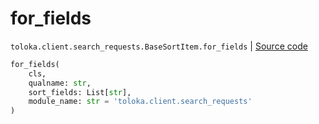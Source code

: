 # for_fields
`toloka.client.search_requests.BaseSortItem.for_fields` | [Source code](https://github.com/Toloka/toloka-kit/blob/v1.2.3/src/client/search_requests.py#L99)

```python
for_fields(
    cls,
    qualname: str,
    sort_fields: List[str],
    module_name: str = 'toloka.client.search_requests'
)
```

